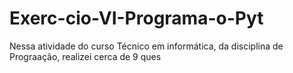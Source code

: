 # Exerc-cio-VI-Programa-o-Pyt
Nessa atividade do curso Técnico em informática, da disciplina de Prograação, realizei cerca de 9 ques
